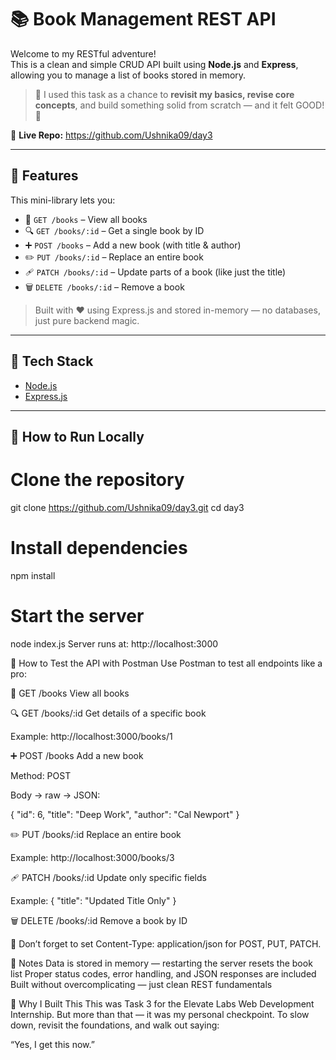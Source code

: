 # 📚 Book Management REST API

Welcome to my RESTful adventure!  
This is a clean and simple CRUD API built using **Node.js** and **Express**, allowing you to manage a list of books stored in memory.

> 🔁 I used this task as a chance to **revisit my basics, revise core concepts**, and build something solid from scratch — and it felt GOOD! 💪

🔗 **Live Repo:** https://github.com/Ushnika09/day3

---

## 🔧 Features

This mini-library lets you:

- 📖 `GET /books` – View all books  
- 🔍 `GET /books/:id` – Get a single book by ID  
- ➕ `POST /books` – Add a new book (with title & author)  
- ✏️ `PUT /books/:id` – Replace an entire book  
- 🩹 `PATCH /books/:id` – Update parts of a book (like just the title)  
- 🗑️ `DELETE /books/:id` – Remove a book  

> Built with ❤️ using Express.js and stored in-memory — no databases, just pure backend magic.

---

## 🧠 Tech Stack

- [Node.js](https://nodejs.org/)
- [Express.js](https://expressjs.com/)

---

## 🚀 How to Run Locally

# Clone the repository
git clone https://github.com/Ushnika09/day3.git
cd day3

# Install dependencies
npm install

# Start the server
node index.js
Server runs at: http://localhost:3000

🧪 How to Test the API with Postman
Use Postman to test all endpoints like a pro:

📖 GET /books
View all books

🔍 GET /books/:id
Get details of a specific book

Example: http://localhost:3000/books/1

➕ POST /books
Add a new book

Method: POST

Body → raw → JSON:

{
  "id": 6,
  "title": "Deep Work",
  "author": "Cal Newport"
}

✏️ PUT /books/:id
Replace an entire book

Example: http://localhost:3000/books/3

🩹 PATCH /books/:id
Update only specific fields

Example:
{
  "title": "Updated Title Only"
}

🗑️ DELETE /books/:id
Remove a book by ID

📌 Don’t forget to set Content-Type: application/json for POST, PUT, PATCH.

🔐 Notes
Data is stored in memory — restarting the server resets the book list
Proper status codes, error handling, and JSON responses are included
Built without overcomplicating — just clean REST fundamentals

🎯 Why I Built This
This was Task 3 for the Elevate Labs Web Development Internship.
But more than that — it was my personal checkpoint.
To slow down, revisit the foundations, and walk out saying:

“Yes, I get this now.”
